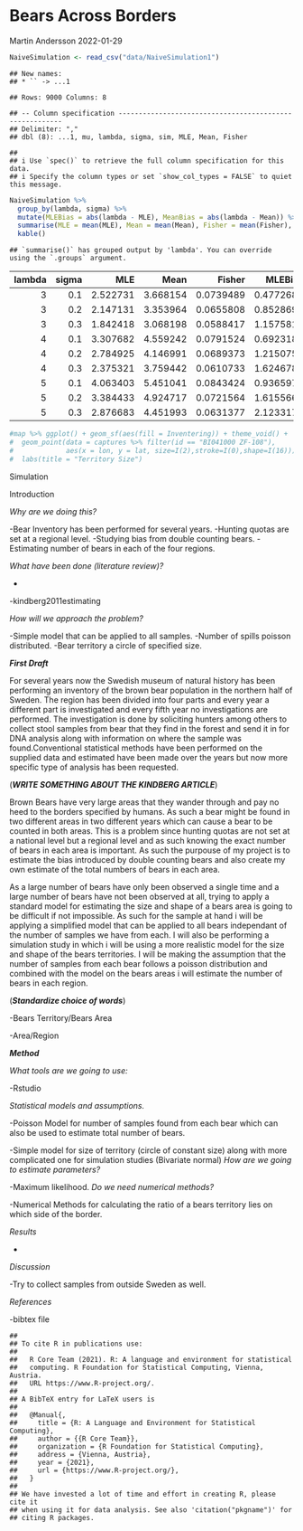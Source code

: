 Bears Across Borders
================
Martin Andersson
2022-01-29

``` r
NaiveSimulation <- read_csv("data/NaiveSimulation1")
```

    ## New names:
    ## * `` -> ...1

    ## Rows: 9000 Columns: 8

    ## -- Column specification --------------------------------------------------------
    ## Delimiter: ","
    ## dbl (8): ...1, mu, lambda, sigma, sim, MLE, Mean, Fisher

    ## 
    ## i Use `spec()` to retrieve the full column specification for this data.
    ## i Specify the column types or set `show_col_types = FALSE` to quiet this message.

``` r
NaiveSimulation %>%
  group_by(lambda, sigma) %>%
  mutate(MLEBias = abs(lambda - MLE), MeanBias = abs(lambda - Mean)) %>%
  summarise(MLE = mean(MLE), Mean = mean(Mean), Fisher = mean(Fisher), MLEBias = mean(MLEBias), MeanBias = mean(MeanBias)) %>%
  kable()
```

    ## `summarise()` has grouped output by 'lambda'. You can override using the `.groups` argument.

| lambda | sigma |      MLE |     Mean |    Fisher |   MLEBias |  MeanBias |
|-------:|------:|---------:|---------:|----------:|----------:|----------:|
|      3 |   0.1 | 2.522731 | 3.668154 | 0.0739489 | 0.4772685 | 0.6681542 |
|      3 |   0.2 | 2.147131 | 3.353964 | 0.0655808 | 0.8528692 | 0.3539639 |
|      3 |   0.3 | 1.842418 | 3.068198 | 0.0588417 | 1.1575816 | 0.0916210 |
|      4 |   0.1 | 3.307682 | 4.559242 | 0.0791524 | 0.6923185 | 0.5592425 |
|      4 |   0.2 | 2.784925 | 4.146991 | 0.0689373 | 1.2150750 | 0.1549855 |
|      4 |   0.3 | 2.375321 | 3.759442 | 0.0610733 | 1.6246787 | 0.2415091 |
|      5 |   0.1 | 4.063403 | 5.451041 | 0.0843424 | 0.9365970 | 0.4510412 |
|      5 |   0.2 | 3.384433 | 4.924717 | 0.0721564 | 1.6155667 | 0.1126374 |
|      5 |   0.3 | 2.876683 | 4.451993 | 0.0631377 | 2.1233174 | 0.5480072 |

``` r
#map %>% ggplot() + geom_sf(aes(fill = Inventering)) + theme_void() +
#  geom_point(data = captures %>% filter(id == "BI041000 ZF-108"), 
#             aes(x = lon, y = lat, size=I(2),stroke=I(0),shape=I(16))) +
#  labs(title = "Territory Size")
```

Simulation

Introduction

*Why are we doing this?*

-Bear Inventory has been performed for several years. -Hunting quotas
are set at a regional level. -Studying bias from double counting bears.
-Estimating number of bears in each of the four regions.

*What have been done (literature review)?*
</li>

-   

-kindberg2011estimating

*How will we approach the problem?*

-Simple model that can be applied to all samples. -Number of spills
poisson distributed. -Bear territory a circle of specified size.

***First Draft***

For several years now the Swedish museum of natural history has been
performing an inventory of the brown bear population in the northern
half of Sweden. The region has been divided into four parts and every
year a different part is investigated and every fifth year no
investigations are performed. The investigation is done by soliciting
hunters among others to collect stool samples from bear that they find
in the forest and send it in for DNA analysis along with information on
where the sample was found.Conventional statistical methods have been
performed on the supplied data and estimated have been made over the
years but now more specific type of analysis has been requested.

(***WRITE SOMETHING ABOUT THE KINDBERG ARTICLE***)

Brown Bears have very large areas that they wander through and pay no
heed to the borders specified by humans. As such a bear might be found
in two different areas in two different years which can cause a bear to
be counted in both areas. This is a problem since hunting quotas are not
set at a national level but a regional level and as such knowing the
exact number of bears in each area is important. As such the purpouse of
my project is to estimate the bias introduced by double counting bears
and also create my own estimate of the total numbers of bears in each
area.

As a large number of bears have only been observed a single time and a
large number of bears have not been observed at all, trying to apply a
standard model for estimating the size and shape of a bears area is
going to be difficult if not impossible. As such for the sample at hand
i will be applying a simplified model that can be applied to all bears
independant of the number of samples we have from each. I will also be
performing a simulation study in which i will be using a more realistic
model for the size and shape of the bears territories. I will be making
the assumption that the number of samples from each bear follows a
poisson distribution and combined with the model on the bears areas i
will estimate the number of bears in each region.

(***Standardize choice of words***)

-Bears Territory/Bears Area

-Area/Region

***Method***

*What tools are we going to use:*

-Rstudio

*Statistical models and assumptions.*

-Poisson Model for number of samples found from each bear which can also
be used to estimate total number of bears.

-Simple model for size of territory (circle of constant size) along with
more complicated one for simulation studies (Bivariate normal) *How are
we going to estimate parameters?*

-Maximum likelihood. *Do we need numerical methods?*

-Numerical Methods for calculating the ratio of a bears territory lies
on which side of the border.

*Results*

-   

*Discussion*

-Try to collect samples from outside Sweden as well.

*References*

-bibtex file

    ## 
    ## To cite R in publications use:
    ## 
    ##   R Core Team (2021). R: A language and environment for statistical
    ##   computing. R Foundation for Statistical Computing, Vienna, Austria.
    ##   URL https://www.R-project.org/.
    ## 
    ## A BibTeX entry for LaTeX users is
    ## 
    ##   @Manual{,
    ##     title = {R: A Language and Environment for Statistical Computing},
    ##     author = {{R Core Team}},
    ##     organization = {R Foundation for Statistical Computing},
    ##     address = {Vienna, Austria},
    ##     year = {2021},
    ##     url = {https://www.R-project.org/},
    ##   }
    ## 
    ## We have invested a lot of time and effort in creating R, please cite it
    ## when using it for data analysis. See also 'citation("pkgname")' for
    ## citing R packages.
